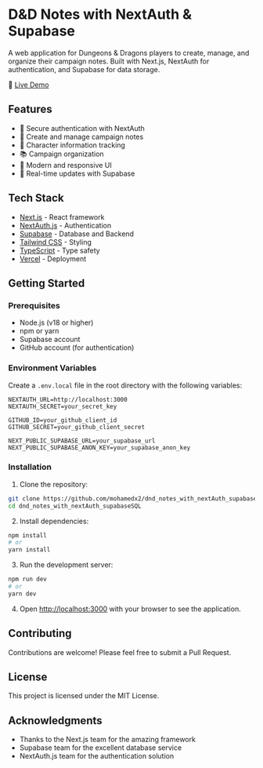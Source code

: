 # D&D Notes with NextAuth & Supabase

A web application for Dungeons & Dragons players to create, manage, and organize their campaign notes. Built with Next.js, NextAuth for authentication, and Supabase for data storage.

🔗 [Live Demo](https://dnd-notes-with-next-auth-supabase-sql.vercel.app/)

## Features

- 🔐 Secure authentication with NextAuth
- 📝 Create and manage campaign notes
- 🎲 Character information tracking
- 📚 Campaign organization
- 🎨 Modern and responsive UI
- 🔄 Real-time updates with Supabase

## Tech Stack

- [Next.js](https://nextjs.org/) - React framework
- [NextAuth.js](https://next-auth.js.org/) - Authentication
- [Supabase](https://supabase.com/) - Database and Backend
- [Tailwind CSS](https://tailwindcss.com/) - Styling
- [TypeScript](https://www.typescriptlang.org/) - Type safety
- [Vercel](https://vercel.com/) - Deployment

## Getting Started

### Prerequisites

- Node.js (v18 or higher)
- npm or yarn
- Supabase account
- GitHub account (for authentication)

### Environment Variables

Create a `.env.local` file in the root directory with the following variables:

```env
NEXTAUTH_URL=http://localhost:3000
NEXTAUTH_SECRET=your_secret_key

GITHUB_ID=your_github_client_id
GITHUB_SECRET=your_github_client_secret

NEXT_PUBLIC_SUPABASE_URL=your_supabase_url
NEXT_PUBLIC_SUPABASE_ANON_KEY=your_supabase_anon_key
```

### Installation

1. Clone the repository:
```bash
git clone https://github.com/mohamedx2/dnd_notes_with_nextAuth_supabaseSQL.git
cd dnd_notes_with_nextAuth_supabaseSQL
```

2. Install dependencies:
```bash
npm install
# or
yarn install
```

3. Run the development server:
```bash
npm run dev
# or
yarn dev
```

4. Open [http://localhost:3000](http://localhost:3000) with your browser to see the application.

## Contributing

Contributions are welcome! Please feel free to submit a Pull Request.

## License

This project is licensed under the MIT License.

## Acknowledgments

- Thanks to the Next.js team for the amazing framework
- Supabase team for the excellent database service
- NextAuth.js team for the authentication solution
